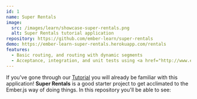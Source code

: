 ```yaml
---
id: 1
name: Super Rentals
image:
  src: /images/learn/showcase-super-rentals.png
  alt: Super Rentals tutorial application
repository: https://github.com/ember-learn/super-rentals
demo: https://ember-learn-super-rentals.herokuapp.com/rentals
features:
  - Basic routing, and routing with dynamic segments
  - Acceptance, integration, and unit tests using <a href="http://www.ember-cli-mirage.com/">Ember CLI Mirage</a>.
---
```

If you've gone through our <a href="https://guides.emberjs.com/release/tutorial/ember-cli/">Tutorial</a> you will already be familiar with this application! <strong>Super Rentals</strong> is a good starter project to get acclimated to the Ember.js way of doing things. In this repository you'll be able to see:
